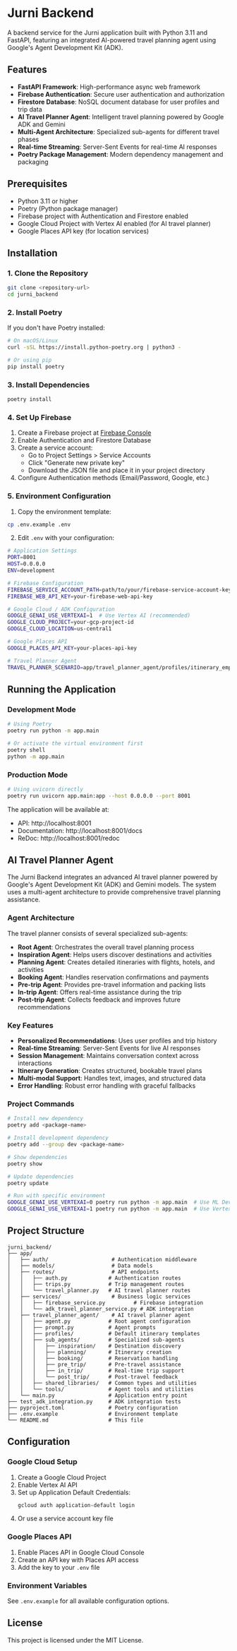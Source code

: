 # Jurni Backend

A backend service for the Jurni application built with Python 3.11 and FastAPI, featuring an integrated AI-powered travel planning agent using Google's Agent Development Kit (ADK).

## Features

- **FastAPI Framework**: High-performance async web framework
- **Firebase Authentication**: Secure user authentication and authorization
- **Firestore Database**: NoSQL document database for user profiles and trip data
- **AI Travel Planner Agent**: Intelligent travel planning powered by Google ADK and Gemini
- **Multi-Agent Architecture**: Specialized sub-agents for different travel phases
- **Real-time Streaming**: Server-Sent Events for real-time AI responses
- **Poetry Package Management**: Modern dependency management and packaging

## Prerequisites

- Python 3.11 or higher
- Poetry (Python package manager)
- Firebase project with Authentication and Firestore enabled
- Google Cloud Project with Vertex AI enabled (for AI travel planner)
- Google Places API key (for location services)

## Installation

### 1. Clone the Repository

```bash
git clone <repository-url>
cd jurni_backend
```

### 2. Install Poetry

If you don't have Poetry installed:

```bash
# On macOS/Linux
curl -sSL https://install.python-poetry.org | python3 -

# Or using pip
pip install poetry
```

### 3. Install Dependencies

```bash
poetry install
```

### 4. Set Up Firebase

1. Create a Firebase project at [Firebase Console](https://console.firebase.google.com/)
2. Enable Authentication and Firestore Database
3. Create a service account:
   - Go to Project Settings > Service Accounts
   - Click "Generate new private key"
   - Download the JSON file and place it in your project directory
4. Configure Authentication methods (Email/Password, Google, etc.)

### 5. Environment Configuration

1. Copy the environment template:
```bash
cp .env.example .env
```

2. Edit `.env` with your configuration:
```bash
# Application Settings
PORT=8001
HOST=0.0.0.0
ENV=development

# Firebase Configuration
FIREBASE_SERVICE_ACCOUNT_PATH=path/to/your/firebase-service-account-key.json
FIREBASE_WEB_API_KEY=your-firebase-web-api-key

# Google Cloud / ADK Configuration
GOOGLE_GENAI_USE_VERTEXAI=1  # Use Vertex AI (recommended)
GOOGLE_CLOUD_PROJECT=your-gcp-project-id
GOOGLE_CLOUD_LOCATION=us-central1

# Google Places API
GOOGLE_PLACES_API_KEY=your-places-api-key

# Travel Planner Agent
TRAVEL_PLANNER_SCENARIO=app/travel_planner_agent/profiles/itinerary_empty_default.json
```

## Running the Application

### Development Mode

```bash
# Using Poetry
poetry run python -m app.main

# Or activate the virtual environment first
poetry shell
python -m app.main
```

### Production Mode

```bash
# Using uvicorn directly
poetry run uvicorn app.main:app --host 0.0.0.0 --port 8001
```

The application will be available at:
- API: http://localhost:8001
- Documentation: http://localhost:8001/docs
- ReDoc: http://localhost:8001/redoc

## AI Travel Planner Agent

The Jurni Backend integrates an advanced AI travel planner powered by Google's Agent Development Kit (ADK) and Gemini models. The system uses a multi-agent architecture to provide comprehensive travel planning assistance.

### Agent Architecture

The travel planner consists of several specialized sub-agents:

- **Root Agent**: Orchestrates the overall travel planning process
- **Inspiration Agent**: Helps users discover destinations and activities
- **Planning Agent**: Creates detailed itineraries with flights, hotels, and activities
- **Booking Agent**: Handles reservation confirmations and payments
- **Pre-trip Agent**: Provides pre-travel information and packing lists
- **In-trip Agent**: Offers real-time assistance during the trip
- **Post-trip Agent**: Collects feedback and improves future recommendations

### Key Features

- **Personalized Recommendations**: Uses user profiles and trip history
- **Real-time Streaming**: Server-Sent Events for live AI responses
- **Session Management**: Maintains conversation context across interactions
- **Itinerary Generation**: Creates structured, bookable travel plans
- **Multi-modal Support**: Handles text, images, and structured data
- **Error Handling**: Robust error handling with graceful fallbacks

### Project Commands

```bash
# Install new dependency
poetry add <package-name>

# Install development dependency
poetry add --group dev <package-name>

# Show dependencies
poetry show

# Update dependencies
poetry update

# Run with specific environment
GOOGLE_GENAI_USE_VERTEXAI=0 poetry run python -m app.main  # Use ML Dev
GOOGLE_GENAI_USE_VERTEXAI=1 poetry run python -m app.main  # Use Vertex AI
```

## Project Structure

```
jurni_backend/
├── app/
│   ├── auth/                    # Authentication middleware
│   ├── models/                  # Data models
│   ├── routes/                  # API endpoints
│   │   ├── auth.py             # Authentication routes
│   │   ├── trips.py            # Trip management routes
│   │   └── travel_planner.py   # AI travel planner routes
│   ├── services/                # Business logic services
│   │   ├── firebase_service.py         # Firebase integration
│   │   └── adk_travel_planner_service.py # ADK integration
│   ├── travel_planner_agent/    # AI travel planner agent
│   │   ├── agent.py            # Root agent configuration
│   │   ├── prompt.py           # Agent prompts
│   │   ├── profiles/           # Default itinerary templates
│   │   ├── sub_agents/         # Specialized sub-agents
│   │   │   ├── inspiration/    # Destination discovery
│   │   │   ├── planning/       # Itinerary creation
│   │   │   ├── booking/        # Reservation handling
│   │   │   ├── pre_trip/       # Pre-travel assistance
│   │   │   ├── in_trip/        # Real-time trip support
│   │   │   └── post_trip/      # Post-travel feedback
│   │   ├── shared_libraries/   # Common types and utilities
│   │   └── tools/              # Agent tools and utilities
│   └── main.py                 # Application entry point
├── test_adk_integration.py     # ADK integration tests
├── pyproject.toml              # Poetry configuration
├── .env.example                # Environment template
└── README.md                   # This file
```

## Configuration

### Google Cloud Setup

1. Create a Google Cloud Project
2. Enable Vertex AI API
3. Set up Application Default Credentials:
   ```bash
   gcloud auth application-default login
   ```
4. Or use a service account key file

### Google Places API

1. Enable Places API in Google Cloud Console
2. Create an API key with Places API access
3. Add the key to your `.env` file

### Environment Variables

See `.env.example` for all available configuration options.

## License

This project is licensed under the MIT License.

